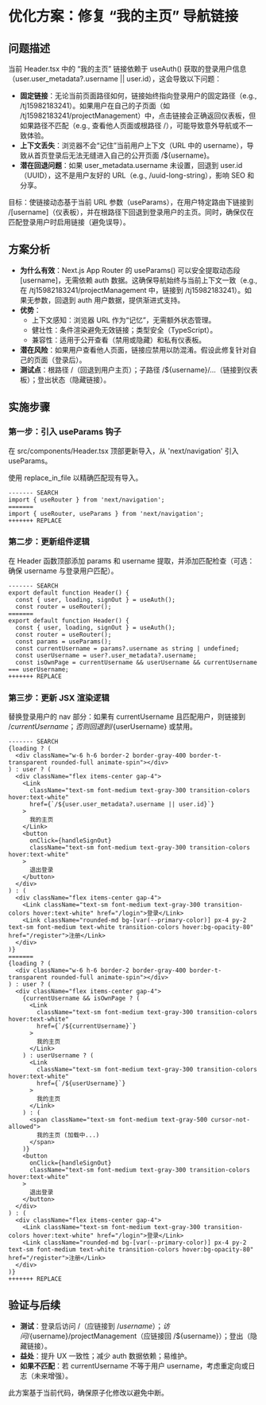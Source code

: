 # 优化方案：修复 “我的主页” 导航链接

## 问题描述

当前 Header.tsx 中的 “我的主页” 链接依赖于 useAuth() 获取的登录用户信息（user.user_metadata?.username || user.id），这会导致以下问题：
- **固定链接**：无论当前页面路径如何，链接始终指向登录用户的固定路径（e.g., /tj15982183241）。如果用户在自己的子页面（如 /tj15982183241/projectManagement）中，点击链接会正确返回仪表板，但如果路径不匹配（e.g., 查看他人页面或根路径 /），可能导致意外导航或不一致体验。
- **上下文丢失**：浏览器不会“记住”当前用户上下文（URL 中的 username），导致从首页登录后无法无缝进入自己的公开页面 /${username}。
- **潜在回退问题**：如果 user_metadata.username 未设置，回退到 user.id（UUID），这不是用户友好的 URL（e.g., /uuid-long-string），影响 SEO 和分享。

目标：使链接动态基于当前 URL 参数（useParams），在用户特定路由下链接到 /[username]（仪表板），并在根路径下回退到登录用户的主页。同时，确保仅在匹配登录用户时启用链接（避免误导）。

## 方案分析

- **为什么有效**：Next.js App Router 的 useParams() 可以安全提取动态段 [username]，无需依赖 auth 数据。这确保导航始终与当前上下文一致（e.g., 在 /tj15982183241/projectManagement 中，链接到 /tj15982183241）。如果无参数，回退到 auth 用户数据，提供渐进式支持。
- **优势**：
  - 上下文感知：浏览器 URL 作为“记忆”，无需额外状态管理。
  - 健壮性：条件渲染避免无效链接；类型安全（TypeScript）。
  - 兼容性：适用于公开查看（禁用或隐藏）和私有仪表板。
- **潜在风险**：如果用户查看他人页面，链接应禁用以防混淆。假设此修复针对自己的页面（登录后）。
- **测试点**：根路径 /（回退到用户主页）；子路径 /${username}/...（链接到仪表板）；登出状态（隐藏链接）。

## 实施步骤

### 第一步：引入 useParams 钩子

在 src/components/Header.tsx 顶部更新导入，从 'next/navigation' 引入 useParams。

使用 replace_in_file 以精确匹配现有导入。

```
------- SEARCH
import { useRouter } from 'next/navigation';
=======
import { useRouter, useParams } from 'next/navigation';
+++++++ REPLACE
```

### 第二步：更新组件逻辑

在 Header 函数顶部添加 params 和 username 提取，并添加匹配检查（可选：确保 username 与登录用户匹配）。

```
------- SEARCH
export default function Header() {
  const { user, loading, signOut } = useAuth();
  const router = useRouter();
=======
export default function Header() {
  const { user, loading, signOut } = useAuth();
  const router = useRouter();
  const params = useParams();
  const currentUsername = params?.username as string | undefined;
  const userUsername = user?.user_metadata?.username;
  const isOwnPage = currentUsername && userUsername && currentUsername === userUsername;
+++++++ REPLACE
```

### 第三步：更新 JSX 渲染逻辑

替换登录用户的 nav 部分：如果有 currentUsername 且匹配用户，则链接到 /${currentUsername}；否则回退到 /${userUsername} 或禁用。

```
------- SEARCH
{loading ? (
  <div className="w-6 h-6 border-2 border-gray-400 border-t-transparent rounded-full animate-spin"></div>
) : user ? (
  <div className="flex items-center gap-4">
    <Link 
      className="text-sm font-medium text-gray-300 transition-colors hover:text-white" 
      href={`/${user.user_metadata?.username || user.id}`}
    >
      我的主页
    </Link>
    <button 
      onClick={handleSignOut}
      className="text-sm font-medium text-gray-300 transition-colors hover:text-white"
    >
      退出登录
    </button>
  </div>
) : (
  <div className="flex items-center gap-4">
    <Link className="text-sm font-medium text-gray-300 transition-colors hover:text-white" href="/login">登录</Link>
    <Link className="rounded-md bg-[var(--primary-color)] px-4 py-2 text-sm font-medium text-white transition-colors hover:bg-opacity-80" href="/register">注册</Link>
  </div>
)}
=======
{loading ? (
  <div className="w-6 h-6 border-2 border-gray-400 border-t-transparent rounded-full animate-spin"></div>
) : user ? (
  <div className="flex items-center gap-4">
    {currentUsername && isOwnPage ? (
      <Link 
        className="text-sm font-medium text-gray-300 transition-colors hover:text-white" 
        href={`/${currentUsername}`}
      >
        我的主页
      </Link>
    ) : userUsername ? (
      <Link 
        className="text-sm font-medium text-gray-300 transition-colors hover:text-white" 
        href={`/${userUsername}`}
      >
        我的主页
      </Link>
    ) : (
      <span className="text-sm font-medium text-gray-500 cursor-not-allowed">
        我的主页 (加载中...)
      </span>
    )}
    <button 
      onClick={handleSignOut}
      className="text-sm font-medium text-gray-300 transition-colors hover:text-white"
    >
      退出登录
    </button>
  </div>
) : (
  <div className="flex items-center gap-4">
    <Link className="text-sm font-medium text-gray-300 transition-colors hover:text-white" href="/login">登录</Link>
    <Link className="rounded-md bg-[var(--primary-color)] px-4 py-2 text-sm font-medium text-white transition-colors hover:bg-opacity-80" href="/register">注册</Link>
  </div>
)}
+++++++ REPLACE
```

## 验证与后续

- **测试**：登录后访问 /（应链接到 /${username}）；访问 /${username}/projectManagement（应链接回 /${username}）；登出（隐藏链接）。
- **益处**：提升 UX 一致性；减少 auth 数据依赖；易维护。
- **如果不匹配**：若 currentUsername 不等于用户 username，考虑重定向或日志（未来增强）。

此方案基于当前代码，确保原子化修改以避免中断。
